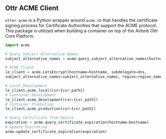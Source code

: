 ## Ottr ACME Client

`otter-acme` is a Python wrapper around `acme.sh` that handles the certificate
signing process for Certificate Authorities that support the ACME protocol. This
package is utilized when building a container on top of the Airbnb Ottr Core
Platform.

```py
import acme

# Query Subject Alternative Names
subject_alternative_names = acme.query_subject_alternative_names(hostname=hostname, table=table)

# ACME Client
le_client = acme.LetsEncrypt(hostname=hostname, subdelegate=dns,
subject_alternative_names=subject_alternative_names, region=region_name)

# Local Development
le_client.acme_local(csr={csr_path})
# Container Development
le_client.acme_development(csr={csr_path})
# Container Production
le_client.acme_production(csr={csr_path})

# Query Certificate from Device
expiration = acme.query_certificate_expiration(hostname=hostname)
# Update Expiration
acme.update_certificate_expiration(expiration)
```
